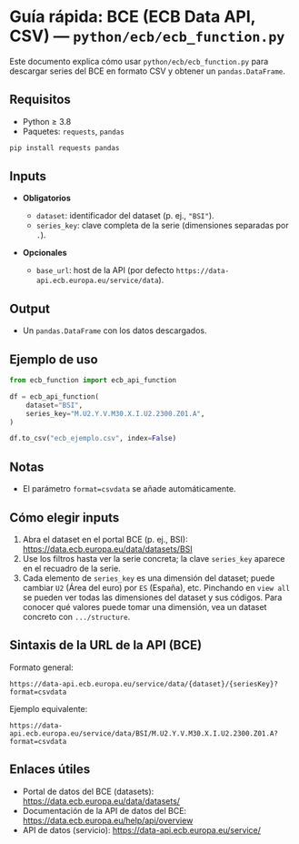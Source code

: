 # Guía rápida: BCE (ECB Data API, CSV) — `python/ecb/ecb_function.py`
Este documento explica cómo usar `python/ecb/ecb_function.py` para descargar series del BCE en formato CSV y obtener un `pandas.DataFrame`.

## Requisitos
- Python ≥ 3.8
- Paquetes: `requests`, `pandas`

```bash
pip install requests pandas
```

## Inputs
- **Obligatorios**
  - `dataset`: identificador del dataset (p. ej., `"BSI"`).
  - `series_key`: clave completa de la serie (dimensiones separadas por `.`).

- **Opcionales**
  - `base_url`: host de la API (por defecto `https://data-api.ecb.europa.eu/service/data`).

## Output
- Un `pandas.DataFrame` con los datos descargados.

## Ejemplo de uso
```python
from ecb_function import ecb_api_function

df = ecb_api_function(
    dataset="BSI",
    series_key="M.U2.Y.V.M30.X.I.U2.2300.Z01.A",
)

df.to_csv("ecb_ejemplo.csv", index=False)
```

## Notas
- El parámetro `format=csvdata` se añade automáticamente.

## Cómo elegir inputs
1) Abra el dataset en el portal BCE (p. ej., BSI): https://data.ecb.europa.eu/data/datasets/BSI
2) Use los filtros hasta ver la serie concreta; la clave `series_key` aparece en el recuadro de la serie.
3) Cada elemento de `series_key` es una dimensión del dataset; puede cambiar `U2` (Área del euro) por `ES` (España), etc. Pinchando en `view all` se pueden ver todas las dimensiones del dataset y sus códigos. Para conocer qué valores puede tomar una dimensión, vea un dataset concreto con `.../structure`.

## Sintaxis de la URL de la API (BCE)
Formato general:
```
https://data-api.ecb.europa.eu/service/data/{dataset}/{seriesKey}?format=csvdata
```

Ejemplo equivalente:
```
https://data-api.ecb.europa.eu/service/data/BSI/M.U2.Y.V.M30.X.I.U2.2300.Z01.A?format=csvdata
```

## Enlaces útiles
- Portal de datos del BCE (datasets): https://data.ecb.europa.eu/data/datasets/
- Documentación de la API de datos del BCE: https://data.ecb.europa.eu/help/api/overview
- API de datos (servicio): https://data-api.ecb.europa.eu/service/


